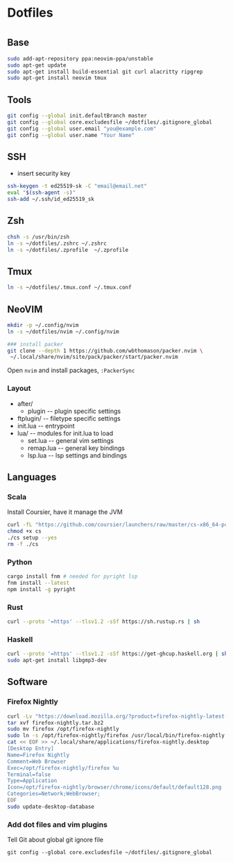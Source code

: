# Dotfiles
#
## Base
```sh
sudo add-apt-repository ppa:neovim-ppa/unstable
sudo apt-get update
sudo apt-get install build-essential git curl alacritty ripgrep
sudo apt-get install neovim tmux
```

## Tools
```sh
git config --global init.defaultBranch master
git config --global core.excludesfile ~/dotfiles/.gitignore_global
git config --global user.email "you@example.com"
git config --global user.name "Your Name"
```
## SSH
- insert security key
```sh
ssh-keygen -t ed25519-sk -C "email@email.net"
eval "$(ssh-agent -s)"
ssh-add ~/.ssh/id_ed25519_sk
```


## Zsh
```sh
chsh -s /usr/bin/zsh
ln -s ~/dotfiles/.zshrc ~/.zshrc
ln -s ~/dotfiles/.zprofile  ~/.zprofile 
```

## Tmux
```sh
ln -s ~/dotfiles/.tmux.conf ~/.tmux.conf
```

## NeoVIM
```sh
mkdir -p ~/.config/nvim
ln -s ~/dotfiles/nvim ~/.config/nvim

### install packer
git clone --depth 1 https://github.com/wbthomason/packer.nvim \
 ~/.local/share/nvim/site/pack/packer/start/packer.nvim
```
Open `nvim` and install packages, `:PackerSync`

### Layout
- after/
  - plugin -- plugin specific settings
- ftplugin/ -- filetype specific settings
- init.lua -- entrypoint
- lua/ -- modules for init.lua to load
  - set.lua -- general vim settings
  - remap.lua -- general key bindings
  - lsp.lua -- lsp settings and bindings

## Languages

### Scala
Install Coursier, have it manage the JVM
```sh
curl -fL "https://github.com/coursier/launchers/raw/master/cs-x86_64-pc-linux.gz" | gzip -d > cs
chmod +x cs
./cs setup --yes
rm -f ./cs
```

### Python
```sh
cargo install fnm # needed for pyright lsp
fnm install --latest
npm install -g pyright
```

### Rust
```sh
curl --proto '=https' --tlsv1.2 -sSf https://sh.rustup.rs | sh
```

### Haskell
```sh
curl --proto '=https' --tlsv1.2 -sSf https://get-ghcup.haskell.org | sh
sudo apt-get install libgmp3-dev
```


## Software
### Firefox Nightly
```sh
curl -Lv "https://download.mozilla.org/?product=firefox-nightly-latest-ssl&os=linux64&lang=en-US" -o firefox-nightly.tar.bz2 
tar xvf firefox-nightly.tar.bz2
sudo mv firefox /opt/firefox-nightly
sudo ln -s /opt/firefox-nightly/firefox /usr/local/bin/firefox-nightly
cat << EOF >> ~/.local/share/applications/firefox-nightly.desktop
[Desktop Entry]
Name=Firefox Nightly
Comment=Web Browser
Exec=/opt/firefox-nightly/firefox %u
Terminal=false
Type=Application
Icon=/opt/firefox-nightly/browser/chrome/icons/default/default128.png
Categories=Network;WebBrowser;
EOF
sudo update-desktop-database
```

### Add dot files and vim plugins
Tell Git about global git ignore file
```
git config --global core.excludesfile ~/dotfiles/.gitignore_global
```
